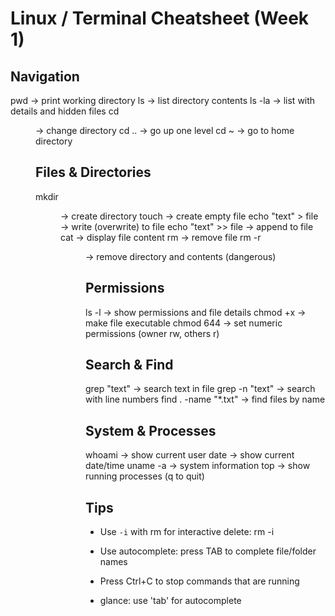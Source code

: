 # Linux / Terminal Cheatsheet (Week 1)

## Navigation
pwd        → print working directory
ls         → list directory contents
ls -la     → list with details and hidden files
cd <dir>   → change directory
cd ..      → go up one level
cd ~       → go to home directory

## Files & Directories
mkdir <dir>         → create directory
touch <file>        → create empty file
echo "text" > file  → write (overwrite) to file
echo "text" >> file → append to file
cat <file>          → display file content
rm <file>           → remove file
rm -r <dir>         → remove directory and contents (dangerous)

## Permissions
ls -l               → show permissions and file details
chmod +x <file>     → make file executable
chmod 644 <file>    → set numeric permissions (owner rw, others r)

## Search & Find
grep "text" <file>  → search text in file
grep -n "text" <file> → search with line numbers
find . -name "*.txt" → find files by name

## System & Processes
whoami              → show current user
date                → show current date/time
uname -a            → system information
top                 → show running processes (q to quit)

## Tips
- Use `-i` with rm for interactive delete: rm -i <file>
- Use autocomplete: press TAB to complete file/folder names
- Press Ctrl+C to stop commands that are running

- glance: use 'tab' for autocomplete
